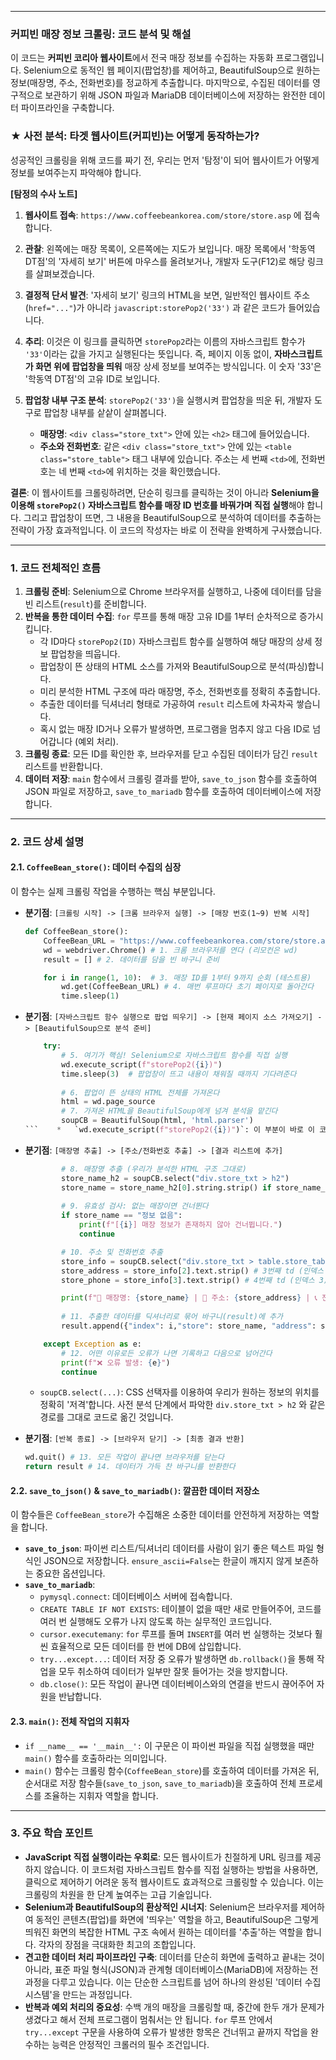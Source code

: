 
---

### 커피빈 매장 정보 크롤링: 코드 분석 및 해설

이 코드는 **커피빈 코리아 웹사이트**에서 전국 매장 정보를 수집하는 자동화 프로그램입니다. Selenium으로 동적인 웹 페이지(팝업창)를 제어하고, BeautifulSoup으로 원하는 정보(매장명, 주소, 전화번호)를 정교하게 추출합니다. 마지막으로, 수집된 데이터를 영구적으로 보관하기 위해 JSON 파일과 MariaDB 데이터베이스에 저장하는 완전한 데이터 파이프라인을 구축합니다.

### ★ 사전 분석: 타겟 웹사이트(커피빈)는 어떻게 동작하는가?

성공적인 크롤링을 위해 코드를 짜기 전, 우리는 먼저 '탐정'이 되어 웹사이트가 어떻게 정보를 보여주는지 파악해야 합니다.

**[탐정의 수사 노트]**

1.  **웹사이트 접속**: `https://www.coffeebeankorea.com/store/store.asp` 에 접속합니다.
2.  **관찰**: 왼쪽에는 매장 목록이, 오른쪽에는 지도가 보입니다. 매장 목록에서 '학동역 DT점'의 '자세히 보기' 버튼에 마우스를 올려보거나, 개발자 도구(F12)로 해당 링크를 살펴보겠습니다.
3.  **결정적 단서 발견**: '자세히 보기' 링크의 HTML을 보면, 일반적인 웹사이트 주소(`href="..."`)가 아니라 `javascript:storePop2('33')` 과 같은 코드가 들어있습니다.

    

4.  **추리**: 이것은 이 링크를 클릭하면 `storePop2`라는 이름의 자바스크립트 함수가 `'33'`이라는 값을 가지고 실행된다는 뜻입니다. 즉, 페이지 이동 없이, **자바스크립트가 화면 위에 팝업창을 띄워** 매장 상세 정보를 보여주는 방식입니다. 이 숫자 '33'은 '학동역 DT점'의 고유 ID로 보입니다.
5.  **팝업창 내부 구조 분석**: `storePop2('33')`을 실행시켜 팝업창을 띄운 뒤, 개발자 도구로 팝업창 내부를 샅샅이 살펴봅니다.
    *   **매장명**: `<div class="store_txt">` 안에 있는 `<h2>` 태그에 들어있습니다.
    *   **주소와 전화번호**: 같은 `<div class="store_txt">` 안에 있는 `<table class="store_table">` 태그 내부에 있습니다. 주소는 세 번째 `<td>`에, 전화번호는 네 번째 `<td>`에 위치하는 것을 확인했습니다.

**결론**: 이 웹사이트를 크롤링하려면, 단순히 링크를 클릭하는 것이 아니라 **Selenium을 이용해 `storePop2()` 자바스크립트 함수를 매장 ID 번호를 바꿔가며 직접 실행**해야 합니다. 그리고 팝업창이 뜨면, 그 내용을 BeautifulSoup으로 분석하여 데이터를 추출하는 전략이 가장 효과적입니다. 이 코드의 작성자는 바로 이 전략을 완벽하게 구사했습니다.

---

### 1. 코드 전체적인 흐름

1.  **크롤링 준비**: Selenium으로 Chrome 브라우저를 실행하고, 나중에 데이터를 담을 빈 리스트(`result`)를 준비합니다.
2.  **반복을 통한 데이터 수집**: `for` 루프를 통해 매장 고유 ID를 1부터 순차적으로 증가시킵니다.
    *   각 ID마다 `storePop2(ID)` 자바스크립트 함수를 실행하여 해당 매장의 상세 정보 팝업창을 띄웁니다.
    *   팝업창이 뜬 상태의 HTML 소스를 가져와 BeautifulSoup으로 분석(파싱)합니다.
    *   미리 분석한 HTML 구조에 따라 매장명, 주소, 전화번호를 정확히 추출합니다.
    *   추출한 데이터를 딕셔너리 형태로 가공하여 `result` 리스트에 차곡차곡 쌓습니다.
    *   혹시 없는 매장 ID거나 오류가 발생하면, 프로그램을 멈추지 않고 다음 ID로 넘어갑니다 (예외 처리).
3.  **크롤링 종료**: 모든 ID를 확인한 후, 브라우저를 닫고 수집된 데이터가 담긴 `result` 리스트를 반환합니다.
4.  **데이터 저장**: `main` 함수에서 크롤링 결과를 받아, `save_to_json` 함수를 호출하여 JSON 파일로 저장하고, `save_to_mariadb` 함수를 호출하여 데이터베이스에 저장합니다.

---

### 2. 코드 상세 설명

#### 2.1. `CoffeeBean_store()`: 데이터 수집의 심장

이 함수는 실제 크롤링 작업을 수행하는 핵심 부분입니다.

*   **분기점**: `[크롤링 시작] -> [크롬 브라우저 실행] -> [매장 번호(1~9) 반복 시작]`

    ```python
    def CoffeeBean_store():
        CoffeeBean_URL = "https://www.coffeebeankorea.com/store/store.asp"
        wd = webdriver.Chrome() # 1. 크롬 브라우저를 연다 (리모컨은 wd)
        result = [] # 2. 데이터를 담을 빈 바구니 준비
    
        for i in range(1, 10):  # 3. 매장 ID를 1부터 9까지 순회 (테스트용)
            wd.get(CoffeeBean_URL) # 4. 매번 루프마다 초기 페이지로 돌아간다
            time.sleep(1)
    ```

*   **분기점**: `[자바스크립트 함수 실행으로 팝업 띄우기] -> [현재 페이지 소스 가져오기] -> [BeautifulSoup으로 분석 준비]`

    ```python
        try:
            # 5. 여기가 핵심! Selenium으로 자바스크립트 함수를 직접 실행
            wd.execute_script(f"storePop2({i})")
            time.sleep(3)  # 팝업창이 뜨고 내용이 채워질 때까지 기다려준다
            
            # 6. 팝업이 뜬 상태의 HTML 전체를 가져온다
            html = wd.page_source
            # 7. 가져온 HTML을 BeautifulSoup에게 넘겨 분석을 맡긴다
            soupCB = BeautifulSoup(html, 'html.parser')
    ```    *   `wd.execute_script(f"storePop2({i})")`: 이 부분이 바로 이 코드의 **가장 똑똑한 부분**입니다. `for` 루프의 `i`값이 1, 2, 3...으로 변할 때마다 `storePop2(1)`, `storePop2(2)`... 를 실행하여 각 매장의 팝업을 순서대로 띄웁니다. 이것은 우리가 사전에 웹사이트를 분석한 결과를 완벽하게 활용한 것입니다.

*   **분기점**: `[매장명 추출] -> [주소/전화번호 추출] -> [결과 리스트에 추가]`

    ```python
            # 8. 매장명 추출 (우리가 분석한 HTML 구조 그대로)
            store_name_h2 = soupCB.select("div.store_txt > h2")
            store_name = store_name_h2[0].string.strip() if store_name_h2 else "정보 없음"
            
            # 9. 유효성 검사: 없는 매장이면 건너뛴다
            if store_name == "정보 없음":
                print(f"[{i}] 매장 정보가 존재하지 않아 건너뜁니다.")
                continue

            # 10. 주소 및 전화번호 추출
            store_info = soupCB.select("div.store_txt > table.store_table > tbody > tr > td")
            store_address = store_info[2].text.strip() # 3번째 td (인덱스 2)
            store_phone = store_info[3].text.strip() # 4번째 td (인덱스 3)

            print(f"📍 매장명: {store_name} | 📍 주소: {store_address} | 📞 전화번호: {store_phone}")
            
            # 11. 추출한 데이터를 딕셔너리로 묶어 바구니(result)에 추가
            result.append({"index": i,"store": store_name, "address": store_address, "phone": store_phone})

        except Exception as e:
            # 12. 어떤 이유로든 오류가 나면 기록하고 다음으로 넘어간다
            print(f"❌ 오류 발생: {e}")
            continue
    ```
    *   `soupCB.select(...)`: CSS 선택자를 이용하여 우리가 원하는 정보의 위치를 정확히 '저격'합니다. 사전 분석 단계에서 파악한 `div.store_txt > h2` 와 같은 경로를 그대로 코드로 옮긴 것입니다.

*   **분기점**: `[반복 종료] -> [브라우저 닫기] -> [최종 결과 반환]`

    ```python
    wd.quit() # 13. 모든 작업이 끝나면 브라우저를 닫는다
    return result # 14. 데이터가 가득 찬 바구니를 반환한다
    ```

#### 2.2. `save_to_json()` & `save_to_mariadb()`: 깔끔한 데이터 저장소

이 함수들은 `CoffeeBean_store`가 수집해온 소중한 데이터를 안전하게 저장하는 역할을 합니다.

*   **`save_to_json`**: 파이썬 리스트/딕셔너리 데이터를 사람이 읽기 좋은 텍스트 파일 형식인 JSON으로 저장합니다. `ensure_ascii=False`는 한글이 깨지지 않게 보존하는 중요한 옵션입니다.
*   **`save_to_mariadb`**:
    *   `pymysql.connect`: 데이터베이스 서버에 접속합니다.
    *   `CREATE TABLE IF NOT EXISTS`: 테이블이 없을 때만 새로 만들어주어, 코드를 여러 번 실행해도 오류가 나지 않도록 하는 실무적인 코드입니다.
    *   `cursor.executemany`: `for` 루프를 돌며 `INSERT`를 여러 번 실행하는 것보다 훨씬 효율적으로 모든 데이터를 한 번에 DB에 삽입합니다.
    *   `try...except...`: 데이터 저장 중 오류가 발생하면 `db.rollback()`을 통해 작업을 모두 취소하여 데이터가 일부만 잘못 들어가는 것을 방지합니다.
    *   `db.close()`: 모든 작업이 끝나면 데이터베이스와의 연결을 반드시 끊어주어 자원을 반납합니다.

#### 2.3. `main()`: 전체 작업의 지휘자

*   `if __name__ == '__main__':` 이 구문은 이 파이썬 파일을 직접 실행했을 때만 `main()` 함수를 호출하라는 의미입니다.
*   `main()` 함수는 크롤링 함수(`CoffeeBean_store`)를 호출하여 데이터를 가져온 뒤, 순서대로 저장 함수들(`save_to_json`, `save_to_mariadb`)을 호출하여 전체 프로세스를 조율하는 지휘자 역할을 합니다.

---

### 3. 주요 학습 포인트

*   **JavaScript 직접 실행이라는 우회로**: 모든 웹사이트가 친절하게 URL 링크를 제공하지 않습니다. 이 코드처럼 자바스크립트 함수를 직접 실행하는 방법을 사용하면, 클릭으로 제어하기 어려운 동적 웹사이트도 효과적으로 크롤링할 수 있습니다. 이는 크롤링의 차원을 한 단계 높여주는 고급 기술입니다.
*   **Selenium과 BeautifulSoup의 환상적인 시너지**: Selenium은 브라우저를 제어하여 동적인 콘텐츠(팝업)를 화면에 '띄우는' 역할을 하고, BeautifulSoup은 그렇게 띄워진 화면의 복잡한 HTML 구조 속에서 원하는 데이터를 '추출'하는 역할을 합니다. 각자의 장점을 극대화한 최고의 조합입니다.
*   **견고한 데이터 처리 파이프라인 구축**: 데이터를 단순히 화면에 출력하고 끝내는 것이 아니라, 표준 파일 형식(JSON)과 관계형 데이터베이스(MariaDB)에 저장하는 전 과정을 다루고 있습니다. 이는 단순한 스크립트를 넘어 하나의 완성된 '데이터 수집 시스템'을 만드는 과정입니다.
*   **반복과 예외 처리의 중요성**: 수백 개의 매장을 크롤링할 때, 중간에 한두 개가 문제가 생겼다고 해서 전체 프로그램이 멈춰서는 안 됩니다. `for` 루프 안에서 `try...except` 구문을 사용하여 오류가 발생한 항목은 건너뛰고 끝까지 작업을 완수하는 능력은 안정적인 크롤러의 필수 조건입니다.